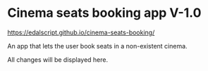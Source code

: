 # Cinema seats booking app V-1.0
https://edalscript.github.io/cinema-seats-booking/


An app that lets the user book seats in a non-existent cinema.

All changes will be displayed here.

